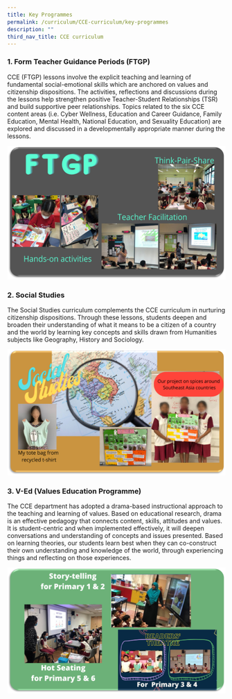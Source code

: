 ```yaml
---
title: Key Programmes
permalink: /curriculum/CCE-curriculum/key-programmes
description: ""
third_nav_title: CCE curriculum
---
```

### 1. Form Teacher Guidance Periods (FTGP)

CCE (FTGP) lessons involve the explicit teaching and learning of fundamental social-emotional skills which are anchored on values and citizenship dispositions. The activities, reflections and discussions during the lessons help strengthen positive Teacher-Student Relationships (TSR) and build supportive peer relationships. Topics related to the six CCE content areas (i.e. Cyber Wellness, Education and Career Guidance, Family Education, Mental Health, National Education, and Sexuality Education) are explored and discussed in a developmentally appropriate manner during the lessons.

![](/images/CCE1.png)

### 2. Social Studies


The Social Studies curriculum complements the CCE curriculum in nurturing citizenship dispositions. Through these lessons, students deepen and broaden their understanding of what it means to be a citizen of a country and the world by learning key concepts and skills drawn from Humanities subjects like Geography, History and Sociology.

![](/images/CCE2.png)

### 3. V-Ed (Values Education Programme)

The CCE department has adopted a drama-based instructional approach to the teaching and learning of values. Based on educational research, drama is an effective pedagogy that connects content, skills, attitudes and values. It is student-centric and when implemented effectively, it will deepen conversations and understanding of concepts and issues presented. Based on learning theories, our students learn best when they can co-construct their own understanding and knowledge of the world, through experiencing things and reflecting on those experiences.

![](/images/CCE3.png)